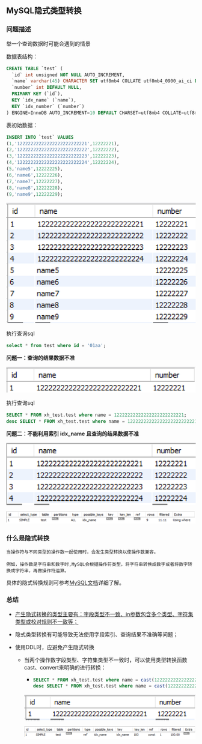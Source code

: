 ## MySQL隐式类型转换

### 问题描述

举一个查询数据时可能会遇到的情景

数据表结构：

```sql
CREATE TABLE `test` (
  `id` int unsigned NOT NULL AUTO_INCREMENT,
  `name` varchar(45) CHARACTER SET utf8mb4 COLLATE utf8mb4_0900_ai_ci DEFAULT NULL,
  `number` int DEFAULT NULL,
  PRIMARY KEY (`id`),
  KEY `idx_name` (`name`),
  KEY `idx_number` (`number`)
) ENGINE=InnoDB AUTO_INCREMENT=10 DEFAULT CHARSET=utf8mb4 COLLATE=utf8mb4_general_ci
```

表初始数据：

```sql
INSERT INTO `test` VALUES 
(1,'12222222222222222222222221',12222221),
(2,'12222222222222222222222222',12222222),
(3,'12222222222222222222222223',12222223),
(4,'12222222222222222222222224',12222224),
(5,'name5',12222225),
(6,'name6',12222226),
(7,'name7',12222227),
(8,'name8',12222228),
(9,'name9',12222229);
```

![init_data](https://github.com/xhiny/coding-exp/blob/main/mysql/mysql_implicit_type_conversion/init_data.png)


执行查询sql

```sql
select * from test where id = '01aa';
```
**问题一：查询的结果数据不准**

![str_to_int](https://github.com/xhiny/coding-exp/blob/main/mysql/mysql_implicit_type_conversion/str_to_int.png)


执行查询sql

```sql
SELECT * FROM xh_test.test where name = 12222222222222222222222221;
desc SELECT * FROM xh_test.test where name = 12222222222222222222222221;
```
**问题二：不能利用索引 idx_name 且查询的结果数据不准**

![int_to_str](https://github.com/xhiny/coding-exp/blob/main/mysql/mysql_implicit_type_conversion/int_to_str.png)

![desc_sql](https://github.com/xhiny/coding-exp/blob/main/mysql/mysql_implicit_type_conversion/desc_sql.png)



### 什么是隐式转换

```blade
当操作符与不同类型的操作数一起使用时，会发生类型转换以使操作数兼容。

例如，操作数是字符串和数字时,MySQL会根据操作符类型，将字符串转换成数字或者将数字转换成字符串，再做操作符运算。
```

具体的隐式转换规则可参考[MySQL文档](https://dev.mysql.com/doc/refman/8.0/en/type-conversion.html)详细了解。



### 总结

- [产生隐式转换的类型主要有：字段类型不一致、in参数包含多个类型、字符集类型或校对规则不一致等；](https://mp.weixin.qq.com/s?__biz=MzI4NjExMDA4NQ==&mid=2648450774&idx=1&sn=efb63a4c5a0396872acb3892a9cd85d8&scene=21#wechat_redirect)

- 隐式类型转换有可能导致无法使用字段索引、查询结果不准确等问题；

- 使用DDL时，应避免产生隐式转换

  - 当两个操作数字段类型、字符集类型不一致时，可以使用类型转换函数cast、convert来明确的进行转换：

    - ```sql
      SELECT * FROM xh_test.test where name = cast(12222222222222222222222221 as char);
      desc SELECT * FROM xh_test.test where name = cast(12222222222222222222222221 as char);
      ```

    ![type_convert](https://github.com/xhiny/coding-exp/blob/main/mysql/mysql_implicit_type_conversion/type_convert.png)

    ![desc_type_convert](https://github.com/xhiny/coding-exp/blob/main/mysql/mysql_implicit_type_conversion/desc_type_convert.png)

